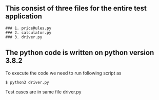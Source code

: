 ## This consist of three files for the entire test application
    ### 1. priceRules.py
    ### 2. calculator.py
    ### 3. driver.py
    
## The python code is written on python version 3.8.2

To execute the code we need to run following script as

```
$ python3 driver.py

```

Test cases are in same file driver.py



